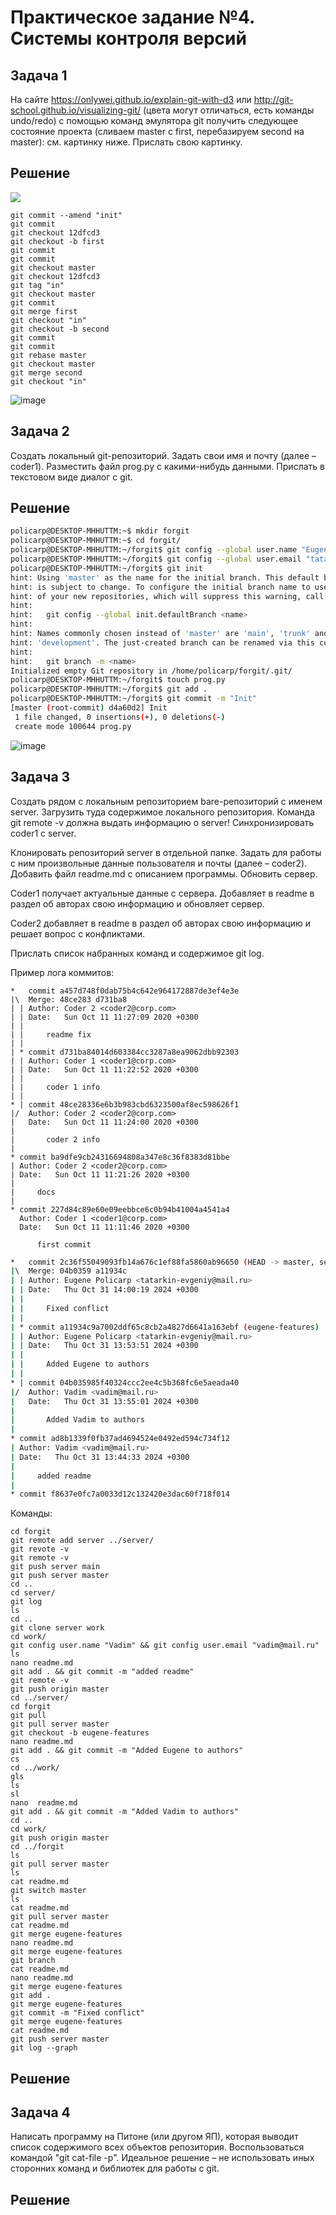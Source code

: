 # Практическое задание №4. Системы контроля версий

## Задача 1

На сайте https://onlywei.github.io/explain-git-with-d3 или http://git-school.github.io/visualizing-git/ (цвета могут отличаться, есть команды undo/redo) с помощью команд эмулятора git получить следующее состояние проекта (сливаем master с first, перебазируем second на master): см. картинку ниже. Прислать свою картинку.
## Решение
![](images/git.png)

```
git commit --amend "init"
git commit
git checkout 12dfcd3
git checkout -b first
git commit
git commit
git checkout master
git checkout 12dfcd3
git tag "in"
git checkout master
git commit
git merge first
git checkout "in"
git checkout -b second
git commit
git commit
git rebase master
git checkout master
git merge second
git checkout "in"
```

![image](https://github.com/user-attachments/assets/d155765d-2c93-4b1f-a5b9-0bf7dbb4da68)


## Задача 2

Создать локальный git-репозиторий. Задать свои имя и почту (далее – coder1). Разместить файл prog.py с какими-нибудь данными. Прислать в текстовом виде диалог с git.
## Решение

```bash
policarp@DESKTOP-MHHUTTM:~$ mkdir forgit
policarp@DESKTOP-MHHUTTM:~$ cd forgit/
policarp@DESKTOP-MHHUTTM:~/forgit$ git config --global user.name "Eugene Policarp"
policarp@DESKTOP-MHHUTTM:~/forgit$ git config --global user.email "tatarkin-evgeniy@mail.ru"
policarp@DESKTOP-MHHUTTM:~/forgit$ git init
hint: Using 'master' as the name for the initial branch. This default branch name
hint: is subject to change. To configure the initial branch name to use in all
hint: of your new repositories, which will suppress this warning, call:
hint:
hint:   git config --global init.defaultBranch <name>
hint:
hint: Names commonly chosen instead of 'master' are 'main', 'trunk' and
hint: 'development'. The just-created branch can be renamed via this command:
hint:
hint:   git branch -m <name>
Initialized empty Git repository in /home/policarp/forgit/.git/
policarp@DESKTOP-MHHUTTM:~/forgit$ touch prog.py
policarp@DESKTOP-MHHUTTM:~/forgit$ git add .
policarp@DESKTOP-MHHUTTM:~/forgit$ git commit -m "Init"
[master (root-commit) d4a60d2] Init
 1 file changed, 0 insertions(+), 0 deletions(-)
 create mode 100644 prog.py
```

![image](https://github.com/user-attachments/assets/034b551b-c6a0-435c-9463-14f49a5ff11f)


## Задача 3

Создать рядом с локальным репозиторием bare-репозиторий с именем server. Загрузить туда содержимое локального репозитория. Команда git remote -v должна выдать информацию о server! Синхронизировать coder1 с server.

Клонировать репозиторий server в отдельной папке. Задать для работы с ним произвольные данные пользователя и почты (далее – coder2). Добавить файл readme.md с описанием программы. Обновить сервер.

Coder1 получает актуальные данные с сервера. Добавляет в readme в раздел об авторах свою информацию и обновляет сервер.

Coder2 добавляет в readme в раздел об авторах свою информацию и решает вопрос с конфликтами.

Прислать список набранных команд и содержимое git log.

Пример лога коммитов:

```
*   commit a457d748f0dab75b4c642e964172887de3ef4e3e
|\  Merge: 48ce283 d731ba8
| | Author: Coder 2 <coder2@corp.com>
| | Date:   Sun Oct 11 11:27:09 2020 +0300
| | 
| |     readme fix
| | 
| * commit d731ba84014d603384cc3287a8ea9062dbb92303
| | Author: Coder 1 <coder1@corp.com>
| | Date:   Sun Oct 11 11:22:52 2020 +0300
| | 
| |     coder 1 info
| | 
* | commit 48ce28336e6b3b983cbd6323500af8ec598626f1
|/  Author: Coder 2 <coder2@corp.com>
|   Date:   Sun Oct 11 11:24:00 2020 +0300
|   
|       coder 2 info
| 
* commit ba9dfe9cb24316694808a347e8c36f8383d81bbe
| Author: Coder 2 <coder2@corp.com>
| Date:   Sun Oct 11 11:21:26 2020 +0300
| 
|     docs
| 
* commit 227d84c89e60e09eebbce6c0b94b41004a4541a4
  Author: Coder 1 <coder1@corp.com>
  Date:   Sun Oct 11 11:11:46 2020 +0300
  
      first commit
```

```bash
*   commit 2c36f55049093fb14a676c1ef88fa5860ab96650 (HEAD -> master, server/master)
|\  Merge: 04b0359 a11934c
| | Author: Eugene Policarp <tatarkin-evgeniy@mail.ru>
| | Date:   Thu Oct 31 14:00:19 2024 +0300
| |
| |     Fixed conflict
| |
| * commit a11934c9a7002ddf65c8cb2a4827d6641a163ebf (eugene-features)
| | Author: Eugene Policarp <tatarkin-evgeniy@mail.ru>
| | Date:   Thu Oct 31 13:53:51 2024 +0300
| |
| |     Added Eugene to authors
| |
* | commit 04b035985f40324ccc2ee4c5b368fc6e5aeada40
|/  Author: Vadim <vadim@mail.ru>
|   Date:   Thu Oct 31 13:55:01 2024 +0300
|
|       Added Vadim to authors
|
* commit ad8b1339f0fb37ad4694524e0492ed594c734f12
| Author: Vadim <vadim@mail.ru>
| Date:   Thu Oct 31 13:44:33 2024 +0300
|
|     added readme
|
* commit f8637e0fc7a0033d12c132420e3dac60f718f014
```

Команды:

```
cd forgit
git remote add server ../server/
git revote -v
git remote -v
git push server main
git push server master
cd ..
cd server/
git log
ls
cd ..
git clone server work
cd work/
git config user.name "Vadim" && git config user.email "vadim@mail.ru"
ls
nano readme.md
git add . && git commit -m "added readme"
git remote -v
git push origin master
cd ../server/
cd forgit
git pull
git pull server master
git checkout -b eugene-features
nano readme.md
git add . && git commit -m "Added Eugene to authors"
cs
cd ../work/
gls
ls
sl
nano  readme.md
git add . && git commit -m "Added Vadim to authors"
cd ..
cd work/
git push origin master
cd ../forgit
ls
git pull server master
ls
cat readme.md
git switch master
ls
cat readme.md
git pull server master
cat readme.md
git merge eugene-features
nano readme.md
git merge eugene-features
git branch
cat readme.md
nano readme.md
git merge eugene-features
git add .
git merge eugene-features
git commit -m "Fixed conflict"
git merge eugene-features
cat readme.md
git push server master
git log --graph
```

## Решение

## Задача 4

Написать программу на Питоне (или другом ЯП), которая выводит список содержимого всех объектов репозитория. Воспользоваться командой "git cat-file -p". Идеальное решение – не использовать иных сторонних команд и библиотек для работы с git.

## Решение
